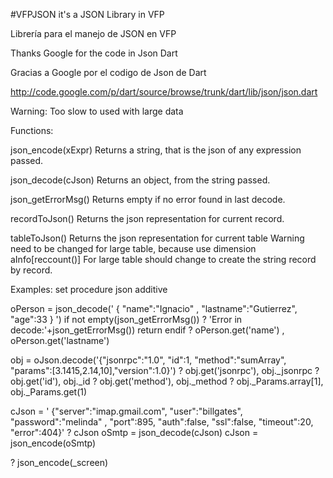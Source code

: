 #VFPJSON
it's a JSON Library in VFP

Librería para el manejo de JSON en VFP

Thanks Google for the code in Json Dart

Gracias a Google por el codigo de Json de Dart

http://code.google.com/p/dart/source/browse/trunk/dart/lib/json/json.dart

Warning: Too slow to used with large data



Functions:

json_encode(xExpr)
Returns a string, that is the json of any expression passed.

json_decode(cJson)
Returns an object, from the string passed.

json_getErrorMsg()
Returns empty if no error found in last decode.

recordToJson()
Returns the json representation for current record.

tableToJson()
Returns the json representation for current table
Warning need to be changed for large table, because use dimension aInfo[reccount()]
For large table should change to create the string record by record.




Examples:
set procedure json additive

oPerson = json_decode(' { "name":"Ignacio" , "lastname":"Gutierrez", "age":33 } ')
if not empty(json_getErrorMsg())
	? 'Error in decode:'+json_getErrorMsg())
	return
endif
? oPerson.get('name') , oPerson.get('lastname')

obj = oJson.decode('{"jsonrpc":"1.0", "id":1, "method":"sumArray", "params":[3.1415,2.14,10],"version":1.0}')
? obj.get('jsonrpc'), obj._jsonrpc
? obj.get('id'), obj._id
? obj.get('method'), obj._method
? obj._Params.array[1], obj._Params.get(1)


cJson = ' {"server":"imap.gmail.com", "user":"billgates", "password":"melinda" , "port":895, "auth":false, "ssl":false, "timeout":20, "error":404}' 
? cJson
oSmtp = json_decode(cJson)
cJson =  json_encode(oSmtp)


? json_encode(_screen)


